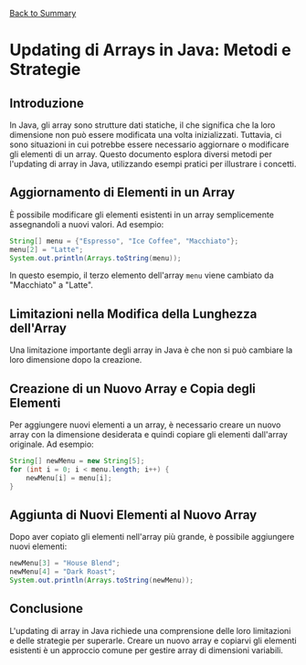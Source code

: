 [Back to Summary](../Summary.md)

# Updating di Arrays in Java: Metodi e Strategie

## Introduzione
In Java, gli array sono strutture dati statiche, il che significa che la loro dimensione non può essere modificata una volta inizializzati. Tuttavia, ci sono situazioni in cui potrebbe essere necessario aggiornare o modificare gli elementi di un array. Questo documento esplora diversi metodi per l'updating di array in Java, utilizzando esempi pratici per illustrare i concetti.

## Aggiornamento di Elementi in un Array
È possibile modificare gli elementi esistenti in un array semplicemente assegnandoli a nuovi valori. Ad esempio:

```java
String[] menu = {"Espresso", "Ice Coffee", "Macchiato"};
menu[2] = "Latte";
System.out.println(Arrays.toString(menu));
```

In questo esempio, il terzo elemento dell'array `menu` viene cambiato da "Macchiato" a "Latte".

## Limitazioni nella Modifica della Lunghezza dell'Array
Una limitazione importante degli array in Java è che non si può cambiare la loro dimensione dopo la creazione. 

## Creazione di un Nuovo Array e Copia degli Elementi
Per aggiungere nuovi elementi a un array, è necessario creare un nuovo array con la dimensione desiderata e quindi copiare gli elementi dall'array originale. Ad esempio:

```java
String[] newMenu = new String[5];
for (int i = 0; i < menu.length; i++) {
    newMenu[i] = menu[i];
}
```

## Aggiunta di Nuovi Elementi al Nuovo Array
Dopo aver copiato gli elementi nell'array più grande, è possibile aggiungere nuovi elementi:

```java
newMenu[3] = "House Blend";
newMenu[4] = "Dark Roast";
System.out.println(Arrays.toString(newMenu));
```

## Conclusione
L'updating di array in Java richiede una comprensione delle loro limitazioni e delle strategie per superarle. Creare un nuovo array e copiarvi gli elementi esistenti è un approccio comune per gestire array di dimensioni variabili.
